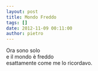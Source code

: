 ```yaml
---
layout: post
title: Mondo Freddo
tags: []
date: 2012-11-09 00:11:00
author: pietro
---
```

Ora sono solo<br/>e il mondo è freddo<br/>esattamente come me lo ricordavo.
